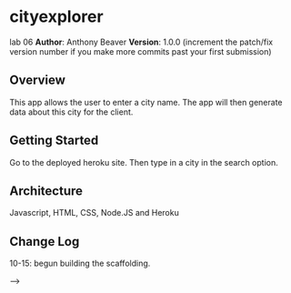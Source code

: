 # cityexplorer
lab 06
**Author**: Anthony Beaver
**Version**: 1.0.0 (increment the patch/fix version number if you make more commits past your first submission)

## Overview
This app allows the user to enter a city name. The app will then generate data about this city for the client.

## Getting Started
Go to the deployed heroku site. Then type in a city in the search option.
<!-- What are the steps that a user must take in order to build this app on their own machine and get it running? -->

## Architecture
Javascript, HTML, CSS, Node.JS and Heroku
<!-- Provide a detailed description of the application design. What technologies (languages, libraries, etc) you're using, and any other relevant design information. -->

## Change Log
10-15: begun building the scaffolding.
<!-- Use this area to document the iterative changes made to your application as each feature is successfully implemented. Use time stamps. Here's an examples:

01-01-2001 4:59pm - Application now has a fully-functional express server, with a GET route for the location resource.

## Credits and Collaborations
<!-- Give credit (and a link) to other people or resources that helped you build this application. -->
-->